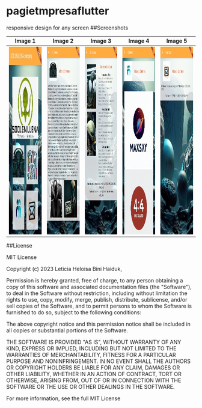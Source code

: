 # pagietmpresaflutter
responsive design for any screen
##Screenshots

| Image 1 | Image 2 | Image 3 | Image 4 | Image 5 |
|----------|----------|----------|----------|----------|
| <img src="screenshots/1.jpeg" width="200" height="500"> | <img src="screenshots/2.jpeg" width="200" height="500"> | <img src="screenshots/3.jpeg" width="200" height="500"> |  <img src="screenshots/4.jpeg" width="200" height="500"> | <img src="screenshots/5.jpeg" width="200" height="500"> |






##License

MIT License

Copyright (c) 2023 Leticia Heloisa Bini Haiduk,

Permission is hereby granted, free of charge, to any person obtaining a copy of this software and associated documentation files (the "Software"), to deal in the Software without restriction, including without limitation the rights to use, copy, modify, merge, publish, distribute, sublicense, and/or sell copies of the Software, and to permit persons to whom the Software is furnished to do so, subject to the following conditions:

The above copyright notice and this permission notice shall be included in all copies or substantial portions of the Software.

THE SOFTWARE IS PROVIDED "AS IS", WITHOUT WARRANTY OF ANY KIND, EXPRESS OR IMPLIED, INCLUDING BUT NOT LIMITED TO THE WARRANTIES OF MERCHANTABILITY, FITNESS FOR A PARTICULAR PURPOSE AND NONINFRINGEMENT. IN NO EVENT SHALL THE AUTHORS OR COPYRIGHT HOLDERS BE LIABLE FOR ANY CLAIM, DAMAGES OR OTHER LIABILITY, WHETHER IN AN ACTION OF CONTRACT, TORT OR OTHERWISE, ARISING FROM, OUT OF OR IN CONNECTION WITH THE SOFTWARE OR THE USE OR OTHER DEALINGS IN THE SOFTWARE.

For more information, see the full MIT License
